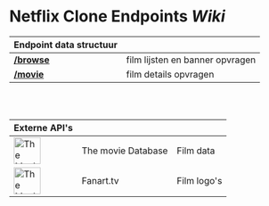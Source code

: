 # Netflix Clone Endpoints $Wiki$

| Endpoint data structuur ||
|-|-
[**/browse**](/endpoints/browse/Data%20setup.md "Browse endpoint data structuur") | film lijsten en banner opvragen
[**/movie**](/endpoints/movie/Data%20setup.md "Movie endpoint data structuur") | film details opvragen

<br>


<br>

| Externe API's |||
|-|-|-
| [![The Movie DataBase (TMDB)](https://www.themoviedb.org/assets/2/v4/logos/v2/blue_square_2-d537fb228cf3ded904ef09b136fe3fec72548ebc1fea3fbbd1ad9e36364db38b.svg)](https://developers.themoviedb.org/3/getting-started/introduction "The Movie Database (TMDB)") | The movie Database | Film data
| [![The Movie DataBase (TMDB)](https://www.gravatar.com/avatar/a0c36738f2c2e99c4bfdeb9dc7baf2bd?d=https%3A%2F%2Ffanart.tv%2Fimages%2Ffanart-logo.png&s=50)](https://fanart.tv/api-docs/api-v3/ "The Movie Database (TMDB)") | Fanart.tv | Film logo's

<style>
    img {
        height: 3em;
        filter: grayscale(65%);
    }
    img:hover {
        filter: none;
    }
</style>